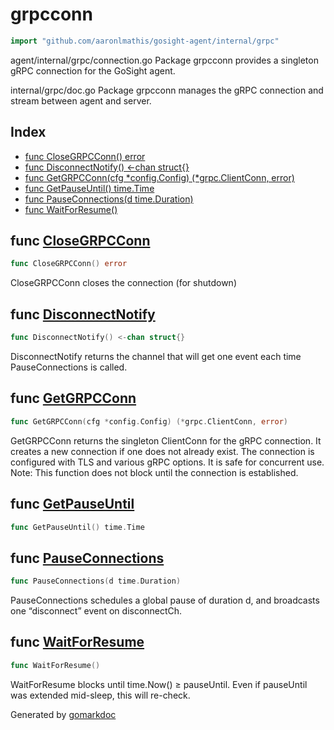 <!-- Code generated by gomarkdoc. DO NOT EDIT -->

# grpcconn

```go
import "github.com/aaronlmathis/gosight-agent/internal/grpc"
```

agent/internal/grpc/connection.go Package grpcconn provides a singleton gRPC connection for the GoSight agent.

internal/grpc/doc.go Package grpcconn manages the gRPC connection and stream between agent and server.

## Index

- [func CloseGRPCConn\(\) error](<#CloseGRPCConn>)
- [func DisconnectNotify\(\) \<\-chan struct\{\}](<#DisconnectNotify>)
- [func GetGRPCConn\(cfg \*config.Config\) \(\*grpc.ClientConn, error\)](<#GetGRPCConn>)
- [func GetPauseUntil\(\) time.Time](<#GetPauseUntil>)
- [func PauseConnections\(d time.Duration\)](<#PauseConnections>)
- [func WaitForResume\(\)](<#WaitForResume>)


<a name="CloseGRPCConn"></a>
## func [CloseGRPCConn](<https://github.com/aaronlmathis/gosight-agent/blob/main/internal/grpc/connection.go#L105>)

```go
func CloseGRPCConn() error
```

CloseGRPCConn closes the connection \(for shutdown\)

<a name="DisconnectNotify"></a>
## func [DisconnectNotify](<https://github.com/aaronlmathis/gosight-agent/blob/main/internal/grpc/connection.go#L162>)

```go
func DisconnectNotify() <-chan struct{}
```

DisconnectNotify returns the channel that will get one event each time PauseConnections is called.

<a name="GetGRPCConn"></a>
## func [GetGRPCConn](<https://github.com/aaronlmathis/gosight-agent/blob/main/internal/grpc/connection.go#L57>)

```go
func GetGRPCConn(cfg *config.Config) (*grpc.ClientConn, error)
```

GetGRPCConn returns the singleton ClientConn for the gRPC connection. It creates a new connection if one does not already exist. The connection is configured with TLS and various gRPC options. It is safe for concurrent use. Note: This function does not block until the connection is established.

<a name="GetPauseUntil"></a>
## func [GetPauseUntil](<https://github.com/aaronlmathis/gosight-agent/blob/main/internal/grpc/connection.go#L116>)

```go
func GetPauseUntil() time.Time
```



<a name="PauseConnections"></a>
## func [PauseConnections](<https://github.com/aaronlmathis/gosight-agent/blob/main/internal/grpc/connection.go#L125>)

```go
func PauseConnections(d time.Duration)
```

PauseConnections schedules a global pause of duration d, and broadcasts one “disconnect” event on disconnectCh.

<a name="WaitForResume"></a>
## func [WaitForResume](<https://github.com/aaronlmathis/gosight-agent/blob/main/internal/grpc/connection.go#L145>)

```go
func WaitForResume()
```

WaitForResume blocks until time.Now\(\) ≥ pauseUntil. Even if pauseUntil was extended mid\-sleep, this will re\-check.

Generated by [gomarkdoc](<https://github.com/princjef/gomarkdoc>)
